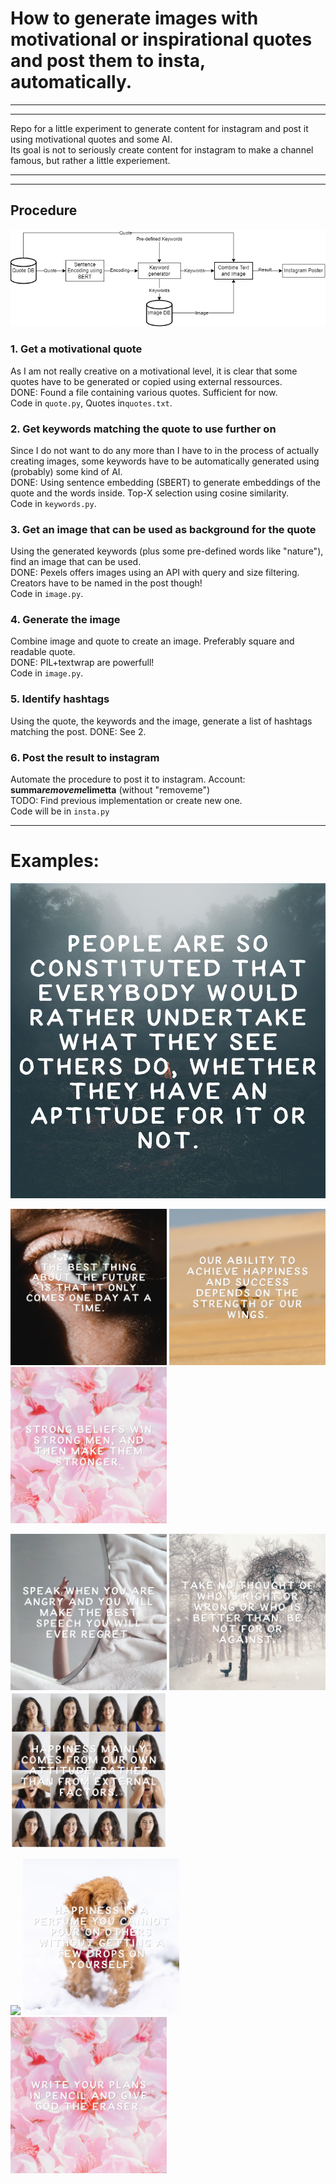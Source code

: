 # How to generate images with motivational or inspirational quotes and post them to insta, automatically.
___
___
Repo for a little experiment to generate content for instagram and post it using motivational quotes and some AI.  
Its goal is not to seriously create content for instagram to make a channel famous, but rather a little experiement.
___
___
## Procedure

![](images/flow.png)

### 1. Get a motivational quote
As I am not really creative on a motivational level, it is clear that some quotes have to be generated or copied using external ressources.  
DONE: Found a file containing various quotes. Sufficient for now.  
Code in <code>quote.py</code>, Quotes in<code>quotes.txt</code>.

### 2. Get keywords matching the quote to use further on
Since I do not want to do any more than I have to in the process of actually creating images, some keywords have to be automatically generated using (probably) some kind of AI.  
DONE: Using sentence embedding (SBERT) to generate embeddings of the quote and the words inside. Top-X selection using cosine similarity.  
Code in <code>keywords.py</code>.

### 3. Get an image that can be used as background for the quote
Using the generated keywords (plus some pre-defined words like "nature"), find an image that can be used.  
DONE: Pexels offers images using an API with query and size filtering. Creators have to be named in the post though!  
Code in <code>image.py</code>.

### 4. Generate the image
Combine image and quote to create an image. Preferably square and readable quote.  
DONE: PIL+textwrap are powerfull!  
Code in <code>image.py</code>.

### 5. Identify hashtags
Using the quote, the keywords and the image, generate a list of hashtags matching the post.
DONE: See 2.

### 6. Post the result to instagram
Automate the procedure to post it to instagram. Account: **summa*removeme*limetta** (without "removeme")  
TODO: Find previous implementation or create new one.  
Code will be in <code>insta.py</code>  
___

# Examples:
![Example Image.](images/insta.png)
<p float="left">
  <img src="images\Abraham Lincoln1649083616.342549.png" width="250" />
  <img src="images\Catherine Pulsifer1649087605.7511227.png" width="250" />
  <img src="images\Richard Bach1649085695.7843273.png" width="250" />
</p>
<p float="left">
  <img src="images\Ambrose Bierce1649088489.0455432.png" width="250" />
  <img src="images\Bruce Lee1649090039.6069443.png" width="250" />
  <img src="images\Dalai Lama1649090513.2872477.png" width="250" />
</p>
<p float="left">
  <img src="images\Benjamin Franklin1649177386.847758.png" width="250" />
  <img src="images\Ralph Waldo Emerson1649088810.565718.png" width="250" />
  <img src="images\Paulo Coelho1649090189.21405.png" width="250" />
</p>